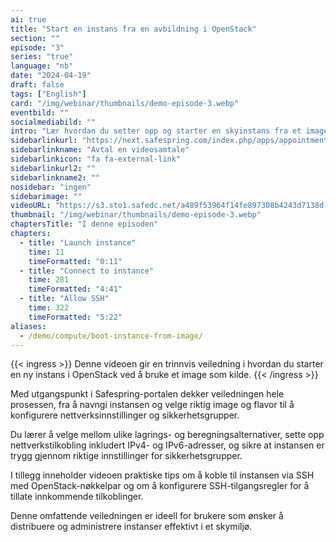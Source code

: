 ```yaml
---
ai: true
title: "Start en instans fra en avbildning i OpenStack"
section: ""
episode: "3"
series: "true"
language: "nb"
date: "2024-04-19"
draft: false
tags: ["English"]
card: "/img/webinar/thumbnails/demo-episode-3.webp"
eventbild: ""
socialmediabild: ""
intro: "Lær hvordan du setter opp og starter en skyinstans fra et image i OpenStack, inkludert konfigurasjon av nettverk og sikkerhetsinnstillinger."
sidebarlinkurl: "https://next.safespring.com/index.php/apps/appointments/embed/VOZl8W1TrMMEFQ%3D%3D/form"
sidebarlinkname: "Avtal en videosamtale"
sidebarlinkicon: "fa fa-external-link"
sidebarlinkurl2: ""
sidebarlinkname2: ""
nosidebar: "ingen"
sidebarimage: ""
videoURL: "https://s3.sto1.safedc.net/a489f53964f14fe897308b4243d7138d:processedvideos/safespring-demo-episode-3-boot-instance-from-image-2/master.m3u8"
thumbnail: "/img/webinar/thumbnails/demo-episode-3.webp"
chaptersTitle: "I denne episoden"
chapters:
  - title: "Launch instance"
    time: 11
    timeFormatted: "0:11"
  - title: "Connect to instance"
    time: 281
    timeFormatted: "4:41"
  - title: "Allow SSH"
    time: 322
    timeFormatted: "5:22"
aliases:
  - /demo/compute/boot-instance-from-image/
---
```

{{< ingress >}}
Denne videoen gir en trinnvis veiledning i hvordan du starter en ny instans i OpenStack ved å bruke et image som kilde.
{{< /ingress >}}

Med utgangspunkt i Safespring-portalen dekker veiledningen hele prosessen, fra å navngi instansen og velge riktig image og flavor til å konfigurere nettverksinnstillinger og sikkerhetsgrupper.

Du lærer å velge mellom ulike lagrings- og beregningsalternativer, sette opp nettverkstilkobling inkludert IPv4- og IPv6-adresser, og sikre at instansen er trygg gjennom riktige innstillinger for sikkerhetsgrupper.

I tillegg inneholder videoen praktiske tips om å koble til instansen via SSH med OpenStack-nøkkelpar og om å konfigurere SSH-tilgangsregler for å tillate innkommende tilkoblinger.

Denne omfattende veiledningen er ideell for brukere som ønsker å distribuere og administrere instanser effektivt i et skymiljø.